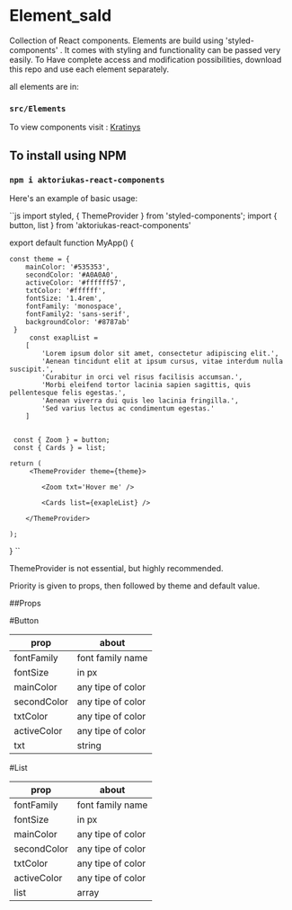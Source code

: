 # Element_sald

Collection of React components.
Elements are build using 'styled-components' . It comes with styling and functionality can be passed very easily.
To Have complete access and modification possibilities, download this repo and use each element separately.

all elements are in: 

### `src/Elements`

To view components visit : [Kratinys](https://aktoriukas.com/kratinys/)

## To install using NPM

### `npm i aktoriukas-react-components `

 Here's an example of basic usage: 
 
 ``js
import styled, { ThemeProvider } from 'styled-components';
import { button, list } from 'aktoriukas-react-components'

export default function MyApp() {

	const theme = {
		mainColor: '#535353',
		secondColor: '#A0A0A0',
		activeColor: '#ffffff57',
		txtColor: '#ffffff',
		fontSize: '1.4rem',
		fontFamily: 'monospace',
		fontFamily2: 'sans-serif',
		backgroundColor: '#8787ab'
   	 }
   	     const exaplList =
        [
            'Lorem ipsum dolor sit amet, consectetur adipiscing elit.',
            'Aenean tincidunt elit at ipsum cursus, vitae interdum nulla suscipit.',
            'Curabitur in orci vel risus facilisis accumsan.',
            'Morbi eleifend tortor lacinia sapien sagittis, quis pellentesque felis egestas.',
            'Aenean viverra dui quis leo lacinia fringilla.',
            'Sed varius lectus ac condimentum egestas.'
        ]

   	 
   	 const { Zoom } = button;
   	 const { Cards } = list;

  	return (
		 <ThemeProvider theme={theme}>

			<Zoom txt='Hover me' />
			
			<Cards list={exapleList} />
		  
		</ThemeProvider>

  	);
}
``

ThemeProvider is not essential, but highly recommended.

Priority is given to props, then followed by theme and default value.

##Props

#Button

| prop | about |
|-------|--------|
| fontFamily | font family name |
| fontSize |  in px  |
| mainColor |  any tipe of color  |
| secondColor | any tipe of color    |
| txtColor | any tipe of color    |
| activeColor | any tipe of color    |
| txt |  string  |


#List

| prop | about |
|-------|--------|
| fontFamily | font family name |
| fontSize |  in px  |
| mainColor |  any tipe of color  |
| secondColor | any tipe of color    |
| txtColor | any tipe of color    |
| activeColor | any tipe of color    |
| list |  array  |



